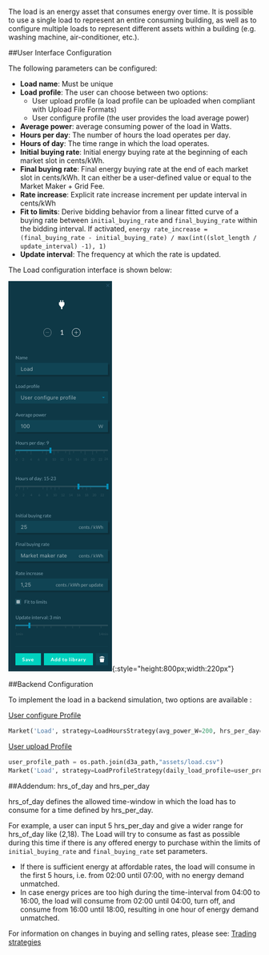 The load is an energy asset that consumes energy over time. It is possible to use a single load to represent an entire consuming building, as well as to configure multiple loads to represent different assets within a building (e.g. washing machine, air-conditioner, etc.).

##User Interface Configuration

The following parameters can be configured:

*   **Load name**: Must be unique
*   **Load profile**: The user can choose between two options:
    *   User upload profile (a load profile can be uploaded when compliant with Upload File Formats)
    *   User configure profile (the user provides the load average power)
*   **Average power**: average consuming power of the load in Watts.
*   **Hours per day**: The number of hours the load operates per day.
*   **Hours of day**: The time range in which the load operates.
*   **Initial buying rate**: Initial energy buying rate at the beginning of each market slot in cents/kWh.
*   **Final buying rate**: Final energy buying rate at the end of each market slot in cents/kWh. It can either be a user-defined value or equal to the Market Maker + Grid Fee.
*   **Rate increase**: Explicit rate increase increment per update interval in cents/kWh
*   **Fit to limits**: Derive bidding behavior from a linear fitted curve of a buying rate between `initial_buying_rate` and `final_buying_rate` within the bidding interval. If activated, `energy rate_increase = (final_buying_rate - initial_buying_rate) / max(int((slot_length / update_interval) -1), 1)`
*   **Update interval**: The frequency at which the rate is updated.

The Load configuration interface is shown below:

![alt_text](img/model-load-1.png){:style="height:800px;width:220px"}

##Backend Configuration

To implement the load in a backend simulation, two options are available :

[User configure Profile](https://github.com/gridsingularity/gsy-e/blob/master/src/gsy_e/models/strategy/load_hours.py)

```python
Market('Load', strategy=LoadHoursStrategy(avg_power_W=200, hrs_per_day=6,hrs_of_day=list(range(12, 18)), initial_buying_rate=0, final_buying_rate=35))
```

[User upload Profile](https://github.com/gridsingularity/gsy-e/blob/master/src/gsy_e/models/strategy/predefined_load.py)

```python
user_profile_path = os.path.join(d3a_path,"assets/load.csv")
Market('Load', strategy=LoadProfileStrategy(daily_load_profile=user_profile_path, initial_buying_rate=0, final_buying_rate=35))
```

##Addendum: hrs_of_day and hrs_per_day

hrs_of_day defines the allowed time-window in which the load has to consume for a time defined by hrs_per_day.

For example, a user can input 5 hrs_per_day and give a wider range for hrs_of_day like (2,18). The Load will try to consume as fast as possible during this time if there is any offered energy to purchase within the limits of `initial_buying_rate` and `final_buying_rate` set parameters.

*   If there is sufficient energy at affordable rates, the load will consume in the first 5 hours, i.e. from 02:00 until 07:00, with no energy demand unmatched.
*   In case energy prices are too high during the time-interval from 04:00 to 16:00, the load will consume from 02:00 until 04:00, turn off, and consume from 16:00 until 18:00, resulting in one hour of energy demand unmatched.

For information on changes in buying and selling rates, please see: [Trading strategies](default-trading-strategy.md)
